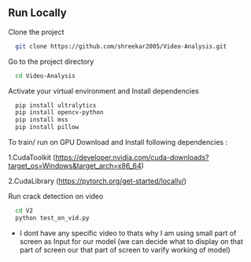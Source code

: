 
## Run Locally

Clone the project

```bash
  git clone https://github.com/shreekar2005/Video-Analysis.git
```

Go to the project directory

```bash
  cd Video-Analysis
```

Activate your virtual environment and Install dependencies

```bash
  pip install ultralytics
  pip install opencv-python
  pip install mss
  pip install pillow
```

To train/ run on GPU Download and Install following dependencies : 

1.CudaToolkit (https://developer.nvidia.com/cuda-downloads?target_os=Windows&target_arch=x86_64)

2.CudaLibrary (https://pytorch.org/get-started/locally/)

Run crack detection on video
```bash
  cd V2
  python test_on_vid.py
```
+ I dont have any specific video to thats why I am using small part of screen as Input for our model (we can decide what to display on that part of screen our that part of screen to varify working of model)


